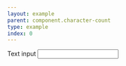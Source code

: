 ```yaml
---
layout: example
parent: component.character-count
type: example
index: 0
---
```

<div class="ds_question" data-module="ds-character-count">
<label class="ds_label" for="textinput1-character-limit">Text input</label>
<input maxlength="20" class="ds_input  ds_input--fixed-10" type="text" id="textinput1-character-limit" />
</div>
